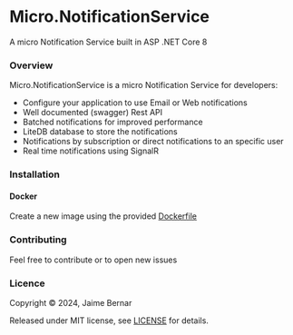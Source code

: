 Micro.NotificationService
=========

A micro Notification Service built in ASP .NET Core 8

### Overview

Micro.NotificationService is a micro Notification Service for developers:

* Configure your application to use Email or Web notifications
* Well documented (swagger) Rest API
* Batched notifications for improved performance
* LiteDB database to store the notifications
* Notifications by subscription or direct notifications to an specific user
* Real time notifications using SignalR

### Installation

#### Docker
Create a new image using the provided [Dockerfile](Dockerfile)

### Contributing

Feel free to contribute or to open new issues

### Licence

Copyright ©‎ 2024, Jaime Bernar

Released under MIT license, see [LICENSE](LICENSE.md) for details.
